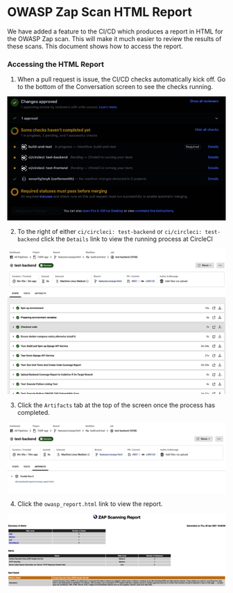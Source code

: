 # OWASP Zap Scan HTML Report

We have added a feature to the CI/CD which produces a report in HTML for the OWASP Zap scan. 
This will make it much easier to review the results of these scans. This document shows how
to access the report.

### Accessing the HTML Report

1. When a pull request is issue, the CI/CD checks automatically kick off. Go to the bottom of the
Conversation screen to see the checks running.

![image](images/ci-cd-checks.png)

2. To the right of either `ci/circleci: test-backend` or `ci/circleci: test-backend` click the `Details` 
link to view the running process at CircleCI

![image](images/circleci.png)

3. Click the `Artifacts` tab at the top of the screen once the process has completed.

![image](images/artifacts.png)

4. Click the `owasp_report.html` link to view the report.

![image](images/report.png)

